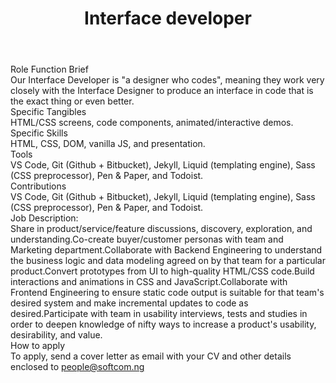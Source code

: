 ---
title:              Interface developer
location:           Lagos, Nigeria
department:         Engineering
subunit:            UI/UX
featured_image:     https://res.cloudinary.com/softcomux/image/upload/f_auto,q_auto/v1533917920/sfc/headers/opening-header.jpg
image_description:
body: |-

    ### Role Function Brief
    Our Interface Developer is "a designer who codes", meaning they work very closely with the Interface Designer to produce an interface in code that is the exact thing or even better.

    #### Specific Tangibles
    HTML/CSS screens, code components, animated/interactive demos.
    #### Specific Skills
    HTML, CSS, DOM, vanilla JS, and presentation.
    #### Tools
    VS Code, Git (Github + Bitbucket), Jekyll, Liquid (templating engine), Sass (CSS preprocessor), Pen & Paper, and Todoist.
    #### Contributions
    VS Code, Git (Github + Bitbucket), Jekyll, Liquid (templating engine), Sass (CSS preprocessor), Pen & Paper, and Todoist.
 
    ### Job Description:
    - Share in product/service/feature discussions, discovery, exploration, and understanding.
    - Co-create buyer/customer personas with team and Marketing department.
    - Collaborate with Backend Engineering to understand the business logic and data modeling agreed on by that team for a particular product.
    - Convert prototypes from UI to high-quality HTML/CSS code.
    - Build interactions and animations in CSS and JavaScript.
    - Collaborate with Frontend Engineering to ensure static code output is suitable for that team's desired system and make incremental updates to code as desired.
    - Participate with team in usability interviews, tests and studies in order to deepen knowledge of nifty ways to increase a product's usability, desirability, and value.

    ### How to apply
    To apply, send a cover letter as email with your CV and other details enclosed to [people@softcom.ng](//mailto:people@softcom.ng)
---